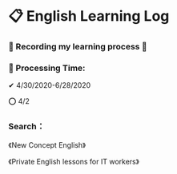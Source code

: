 # 📋 English Learning Log
### 📝 Recording my learning process 🎯

### 📅 Processing Time:
✔ 4/30/2020-6/28/2020

⭕ 4/2

### Search：
《New Concept English》

《Private English lessons for IT workers》
